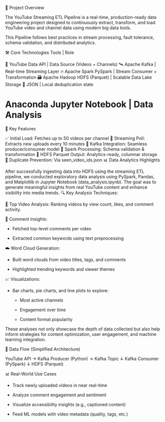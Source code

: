 📘 Project Overview

The YouTube Streaming ETL Pipeline is a real-time, production-ready data engineering project designed to continuously extract, transform, and load YouTube video and channel data using modern big data tools.

This Pipeline follows best practices in stream processing, fault tolerance, schema validation, and distributed analytics.


🛠️ Core Technologies
Tools | Role

🧠 YouTube Data API | Data Source (Videos + Channels)
🛰️ Apache Kafka | Real-time Streaming Layer
🔥 Apache Spark PySpark | Stream Consumer + Transformation
🗃️ Apache Hadoop HDFS (Parquet) | Scalable Data Lake Storage
🧩 JSON | Local deduplication state
# Anaconda Jupyter Notebook | Data Analysis


🚀 Key Features

✅ Initial Load: Fetches up to 50 videos per channel
🔁 Streaming Poll: Extracts new uploads every 10 minutes
📡 Kafka Integration: Seamless producer/consumer model
🧪 Spark Processing: Schema validation & transformation
📁 HDFS Parquet Output: Analytics-ready, columnar storage
🚫 Duplicate Prevention: Via seen_video_ids.json
📊 Data Analytics Highlights

After successfully ingesting data into HDFS using the streaming ETL pipeline, we conducted exploratory data analysis using PySpark, Pandas, and Matplotlib in Jupyter Notebook (data_analysis.ipynb). The goal was to generate meaningful insights from real YouTube content and enhance visibility into media trends.
🔍 Key Analysis Techniques:

  📌 Top Video Analysis: Ranking videos by view count, likes, and comment activity.

    
  💬 Comment Insights:

   * Fetched top-level comments per video

   * Extracted common keywords using text preprocessing

  ☁️ Word Cloud Generation:
   
   * Built word clouds from video titles, tags, and comments

   * Highlighted trending keywords and viewer themes

  📈 Visualizations:

   * Bar charts, pie charts, and line plots to explore:

     * Most active channels

     * Engagement over time

     * Content format popularity

These analyses not only showcase the depth of data collected but also help inform strategies for content optimization, user engagement, and machine learning integration.




🔗 Data Flow (Simplified Architecture)

YouTube API → Kafka Producer (Python) → Kafka Topic
                        ↓
              Kafka Consumer (PySpark)
                        ↓
                   HDFS (Parquet)




📊 Real-World Use Cases

  *  Track newly uploaded videos in near real-time

  *  Analyze comment engagement and sentiment

  *  Visualize accessibility insights (e.g., captioned content)

  *  Feed ML models with video metadata (quality, tags, etc.)












